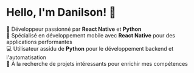 # Hello, I'm Danilson! 👋  
🚀 Développeur passionné par **React Native** et **Python**  
🎯 Spécialisé en développement mobile avec **React Native** pour des applications performantes  
💻 Utilisateur assidu de **Python** pour le développement backend et l'automatisation  
🔭 À la recherche de projets intéressants pour enrichir mes compétences  





